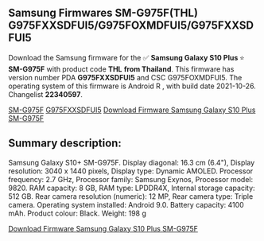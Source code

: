 <h2>Samsung Firmwares SM-G975F(THL) G975FXXSDFUI5/G975FOXMDFUI5/G975FXXSDFUI5</h2>
Download the Samsung firmware for the ✅ <strong>Samsung Galaxy S10 Plus </strong> ⭐ <strong>SM-G975F</strong> with product code <strong>THL</strong> <strong> from Thailand</strong>. This firmware has version number PDA <strong>G975FXXSDFUI5</strong> and CSC G975FOXMDFUI5. The operating system of this firmware is Android R , with build date 2021-10-26. Changelist <strong>22340597</strong>.


[SM-G975F](https://samfirm.shop/samsung/model/SM-G975F)
[G975FXXSDFUI5](https://samfirm.shop/samsung/pda/G975FXXSDFUI5)
[Download Firmware Samsung Galaxy S10 Plus SM-G975F](https://samfirm.shop/samsung/firmware/468901)
<h2>Summary description:</h2>
<p>Samsung Galaxy S10+ SM-G975F. Display diagonal: 16.3 cm (6.4"), Display resolution: 3040 x 1440 pixels, Display type: Dynamic AMOLED. Processor frequency: 2.7 GHz, Processor family: Samsung Exynos, Processor model: 9820. RAM capacity: 8 GB, RAM type: LPDDR4X, Internal storage capacity: 512 GB. Rear camera resolution (numeric): 12 MP, Rear camera type: Triple camera. Operating system installed: Android 9.0. Battery capacity: 4100 mAh. Product colour: Black. Weight: 198 g</p>


[Download Firmware Samsung Galaxy S10 Plus SM-G975F](https://samfirm.shop/samsung/firmware/468901)
